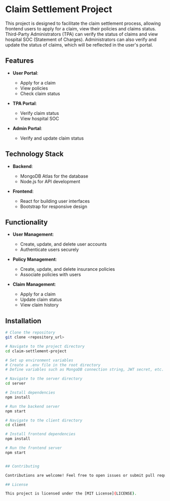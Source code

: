 # Claim Settlement Project

This project is designed to facilitate the claim settlement process, allowing frontend users to apply for a claim, view their policies and claims status. Third-Party Administrators (TPA) can verify the status of claims and view hospital SOC (Statement of Charges). Administrators can also verify and update the status of claims, which will be reflected in the user's portal.

## Features

- **User Portal**:
  - Apply for a claim
  - View policies
  - Check claim status

- **TPA Portal**:
  - Verify claim status
  - View hospital SOC

- **Admin Portal**:
  - Verify and update claim status

## Technology Stack

- **Backend**:
  - MongoDB Atlas for the database
  - Node.js for API development

- **Frontend**:
  - React for building user interfaces
  - Bootstrap for responsive design

## Functionality

- **User Management**:
  - Create, update, and delete user accounts
  - Authenticate users securely

- **Policy Management**:
  - Create, update, and delete insurance policies
  - Associate policies with users

- **Claim Management**:
  - Apply for a claim
  - Update claim status
  - View claim history

## Installation

```bash
# Clone the repository
git clone <repository_url>

# Navigate to the project directory
cd claim-settlement-project

# Set up environment variables
# Create a .env file in the root directory
# Define variables such as MongoDB connection string, JWT secret, etc.

# Navigate to the server directory
cd server

# Install dependencies
npm install

# Run the backend server
npm start

# Navigate to the client directory
cd client

# Install frontend dependencies
npm install

# Run the frontend server
npm start


## Contributing

Contributions are welcome! Feel free to open issues or submit pull requests.

## License

This project is licensed under the [MIT License](LICENSE).
